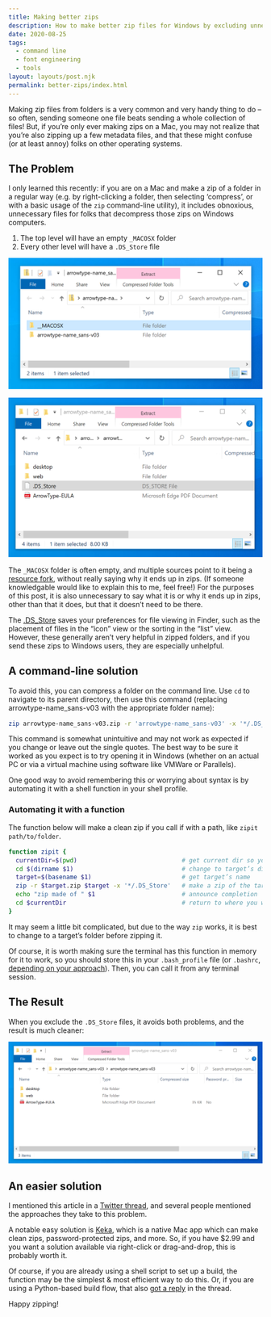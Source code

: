 ```yaml
---
title: Making better zips
description: How to make better zip files for Windows by excluding unnecessary .DS_Store & MACOSX files
date: 2020-08-25
tags:
  - command line
  - font engineering
  - tools
layout: layouts/post.njk
permalink: better-zips/index.html
---
```


Making zip files from folders is a very common and very handy thing to do – so often, sending someone one file beats sending a whole collection of files! But, if you’re only ever making zips on a Mac, you may not realize that you’re also zipping up a few metadata files, and that these might confuse (or at least annoy) folks on other operating systems.
## The Problem

I only learned this recently: if you are on a Mac and make a zip of a folder in a regular way (e.g. by right-clicking a folder, then selecting ‘compress’, or with a basic usage of the `zip` command-line utility), it includes obnoxious, unnecessary files for folks that decompress those zips on Windows computers.

1. The top level will have an empty `_MACOSX` folder
2. Every other level will have a `.DS_Store` file

![top level with empty 'MACOSX' folder](./2020-08-25-17-16-16.png)

![Main folder with '.DS_Store' file](./2020-08-25-17-16-31.png)

The `_MACOSX` folder is often empty, and multiple sources point to it being a [resource fork](https://en.wikipedia.org/wiki/Resource_fork), without really saying why it ends up in zips. (If someone knowledgable would like to explain this to me, feel free!) For the purposes of this post, it is also unnecessary to say what it is or why it ends up in zips, other than that it does, but that it doesn’t need to be there.

The [.DS_Store](https://en.wikipedia.org/wiki/.DS_Store) saves your preferences for file viewing in Finder, such as the placement of files in the “icon” view or the sorting in the “list” view. However, these generally aren’t very helpful in zipped folders, and if you send these zips to Windows users, they are especially unhelpful.

## A command-line solution

To avoid this, you can compress a folder on the command line. Use `cd` to navigate to its parent directory, then use this command (replacing arrowtype-name_sans-v03 with the appropriate folder name):

```sh
zip arrowtype-name_sans-v03.zip -r 'arrowtype-name_sans-v03' -x '*/.DS_Store'
```

This command is somewhat unintuitive and may not work as expected if you change or leave out the single quotes. The best way to be sure it worked as you expect is to try opening it in Windows (whether on an actual PC or via a virtual machine using software like VMWare or Parallels). 

One good way to avoid remembering this or worrying about syntax is by automating it with a shell function in your shell profile.

### Automating it with a function

The function below will make a clean zip if you call if with a path, like `zipit path/to/folder`.

```sh
function zipit {
  currentDir=$(pwd)                             # get current dir so you can return later
  cd $(dirname $1)                              # change to target’s dir (works better for zip)
  target=$(basename $1)                         # get target’s name
  zip -r $target.zip $target -x '*/.DS_Store'   # make a zip of the target, excluding macOS metadata
  echo "zip made of " $1                        # announce completion
  cd $currentDir                                # return to where you were
}
```

It may seem a little bit complicated, but due to the way `zip` works, it is best to change to a target’s folder before zipping it.

Of course, it is worth making sure the terminal has this function in memory for it to work, so you should store this in your `.bash_profile` file (or `.bashrc`, [depending on your approach](https://scriptingosx.com/2017/04/about-bash_profile-and-bashrc-on-macos/)). Then, you can call it from any terminal session.

## The Result

When you exclude the `.DS_Store` files, it avoids both problems, and the result is much cleaner:

![Folder without the '.DS_Store' file](./2020-08-25-17-17-17.png)

## An easier solution

I mentioned this article in a [Twitter thread](https://twitter.com/ArrowType/status/1298375103152107520), and several people mentioned the approaches they take to this problem.

A notable easy solution is [Keka](https://apps.apple.com/us/app/keka/id470158793?mt=12), which is a native Mac app which can make clean zips, password-protected zips, and more. So, if you have $2.99 and you want a solution available via right-click or drag-and-drop, this is probably worth it.

Of course, if you are already using a shell script to set up a build, the function may be the simplest & most efficient way to do this. Or, if you are using a Python-based build flow, that also [got a reply](https://twitter.com/mass_driver_tm/status/1298377561869819905?s=20) in the thread.

Happy zipping!
